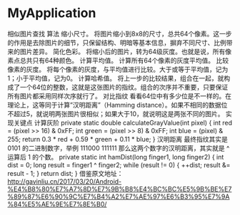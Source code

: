 # MyApplication
相似图片查找
算法
缩小尺寸。
将图片缩小到8x8的尺寸，总共64个像素。这一步的作用是去除图片的细节，只保留结构、明暗等基本信息，摒弃不同尺寸、比例带来的图片差异。
简化色彩。
将缩小后的图片，转为64级灰度。也就是说，所有像素点总共只有64种颜色。
计算平均值。
计算所有64个像素的灰度平均值。
比较像素的灰度。
将每个像素的灰度，与平均值进行比较。大于或等于平均值，记为1；小于平均值，记为0。
计算哈希值。
将上一步的比较结果，组合在一起，就构成了一个64位的整数，这就是这张图片的指纹。组合的次序并不重要，只要保证所有图片都采用同样次序就行了。
对比指纹
看看64位中有多少位是不一样的。在理论上，这等同于计算”汉明距离”（Hamming distance）。如果不相同的数据位不超过5，就说明两张图片很相似；如果大于10，就说明这是两张不同的图片。
实现关键点
计算灰阶
private static double calculateGrayValue(int pixel) {
    int red = (pixel >> 16) & 0xFF;
    int green = (pixel >> 8) & 0xFF;
    int blue = (pixel) & 255;
    return 0.3 * red + 0.59 * green + 0.11 * blue;
}
汉明距离
最终指纹其实是 0101 的二进制数字，举例
111000
111111
那么这两个数字的汉明距离，其实就是 ^ 运算后 1 的个数。
private static int hamDist(long finger1, long finger2) {
    int dist = 0;
    long result = finger1 ^ finger2;
    while (result != 0) {
        ++dist;
        result &= result - 1;
    }
    return dist;
}
借鉴原文地址：http://gavinliu.cn/2017/03/20/Android-%E4%B8%80%E7%A7%8D%E7%9B%B8%E4%BC%BC%E5%9B%BE%E7%89%87%E6%90%9C%E7%B4%A2%E7%AE%97%E6%B3%95%E7%9A%84%E5%AE%9E%E7%8E%B0/
